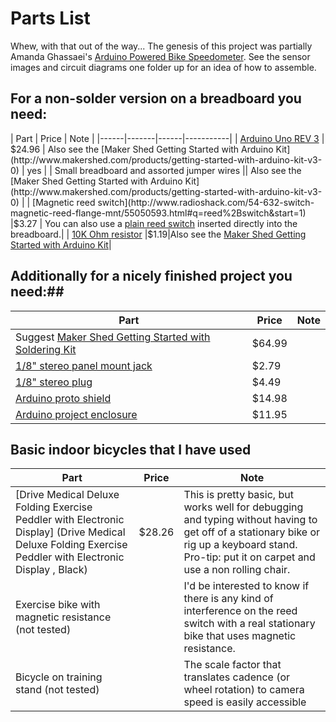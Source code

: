 # Parts List #

Whew, with that out of the way... The genesis of this project was partially Amanda Ghassaei's [Arduino Powered Bike Speedometer](http://www.instructables.com/id/Arduino-Bike-Speedometer/?ALLSTEPS).  See the sensor images and circuit diagrams one folder up for an idea of how to assemble.


## For a non-solder version on a breadboard you need: ##
| Part | Price | Note |
|------|-------|------|-----------|
| [Arduino Uno REV 3](http://store.arduino.cc/product/A000066)     | $24.96   | Also see the [Maker Shed Getting Started with Arduino Kit](http://www.makershed.com/products/getting-started-with-arduino-kit-v3-0) | yes | 
| Small breadboard and assorted jumper wires || Also see the [Maker Shed Getting Started with Arduino Kit](http://www.makershed.com/products/getting-started-with-arduino-kit-v3-0) | 
| [Magnetic reed switch](http://www.radioshack.com/54-632-switch-magnetic-reed-flange-mnt/55050593.html#q=reed%2Bswitch&start=1) |$3.27 | You can also use a [plain reed switch](https://www.sparkfun.com/search/results?term=COM-08642) inserted directly into the breadboard.|
| [10K Ohm resistor](http://www.radioshack.com/10k-ohm-1-4-watt-carbon-film-resistor-5-pack/2711335.html#.VHi2OaTF_q4) |$1.19|Also see the [Maker Shed Getting Started with Arduino Kit](http://www.makershed.com/products/getting-started-with-arduino-kit-v3-0)|


## Additionally for a nicely finished project you need:##
| Part | Price | Note|
|------|-------|-----|
| Suggest [Maker Shed Getting Started with Soldering Kit](http://www.makershed.com/products/make-getting-started-with-soldering-kit)| $64.99 |  |
| [1/8" stereo panel mount jack](http://www.radioshack.com/1-8-stereo-panel-mount-audio-jack-2-pack/2740249.html) | $2.79| |
| [1/8" stereo plug](http://www.radioshack.com/1-8-shielded-stereo-phone-plug/2741547.html)| $4.49| |
| [Arduino proto shield](http://store.arduino.cc/index.php?main_page=product_info&cPath=11_5&products_id=203) | $14.98| |
| [Arduino project enclosure](https://www.sparkfun.com/products/10088) | $11.95 | |


## Basic indoor bicycles that I have used ##
| Part | Price | Note |
|------|-------|------|
| [Drive Medical Deluxe Folding Exercise Peddler with Electronic Display] (Drive Medical Deluxe Folding Exercise Peddler with Electronic Display , Black) | $28.26 | This is pretty basic, but works well for debugging and typing without having to get off of a stationary bike or rig up a keyboard stand.  Pro-tip: put it on carpet and use a non rolling chair. |
| Exercise bike with magnetic resistance (not tested)| | I'd be interested to know if there is any kind of interference on the reed switch with a real stationary bike that uses magnetic resistance.|
| Bicycle on training stand (not tested) | | The scale factor that translates cadence (or wheel rotation) to camera speed is easily accessible
